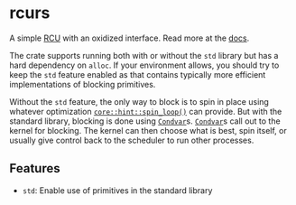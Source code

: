 [`core::hint::spin_loop()`]: https://doc.rust-lang.org/stable/core/hint/fn.spin_loop.html
[`Condvar`]: https://doc.rust-lang.org/stable/std/sync/struct.Condvar.html

# rcurs

A simple [RCU](https://en.wikipedia.org/wiki/Read-copy-update) with an oxidized interface. Read more at the [docs](https://docs.rs/rcurs).

The crate supports running both with or without the `std` library but has a hard dependency on `alloc`. If your environment allows, you should try to keep the `std` feature enabled as that contains typically more efficient implementations of blocking primitives.

Without the `std` feature, the only way to block is to spin in place using whatever optimization [`core::hint::spin_loop()`] can provide. But with the standard library, blocking is done using [`Condvar`]s. [`Condvar`]s call out to the kernel for blocking. The kernel can then choose what is best, spin itself, or usually give control back to the scheduler to run other processes.

## Features

- `std`: Enable use of primitives in the standard library
